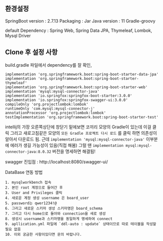 ## 환경설정

SpringBoot version : 2.7.13
Packaging : Jar
Java version : 11
Gradle-groovy

default Dependency :
    Spring Web, Spring Data JPA, Thymeleaf, Lombok, Mysql Driver

## Clone 후 설정 사항
build.gradle 파일에서 dependency를 잘 확인,
```
implementation 'org.springframework.boot:spring-boot-starter-data-jpa'
implementation 'org.springframework.boot:spring-boot-starter-thymeleaf'
implementation 'org.springframework.boot:spring-boot-starter-web'
implementation 'mysql:mysql-connector-java'
implementation 'io.springfox:springfox-boot-starter:3.0.0'
implementation 'io.springfox:springfox-swagger-ui:3.0.0'
compileOnly 'org.projectlombok:lombok'
runtimeOnly 'com.mysql:mysql-connector-j'
annotationProcessor 'org.projectlombok:lombok'
testImplementation 'org.springframework.boot:spring-boot-starter-test'
```

intellij의 가장 오른쪽상단에 창닫기 밑에보면 코끼리 모양의 Gradle이 있는데 이걸 클릭
그리고 새로고침같은 모양의 `모든 Gradle 프로젝트 다시 로드` 를 클릭 하면 
의존성이 알아서 다운로드 됨. 근데 `implementation 'mysql:mysql-connector-java'` 이부분에 에러가
생길 가능성이 있음(직접 해봄) 그럴 땐 `implementation mysql:mysql-connector-java:8.0.32`
버전을 명세하면 해결됨!

swagger 진입점 : http://localhost:8080/swagger-ui/

DataBase 연동 방법
```
1. mysqlworkbench 접속
2. 본인 root 계정으로 들어간 후
3. User and Privileges 클릭
4. 새로운 계정 생성 username 은 board_user
5. password는 qwer1234!@
6. 그리고 새로운 스키마 생성 스키마명은 board_schema
7. 그리고 다시 home으로 돌아와 connection을 새로 생성
8. 생성시 username과 스키마명을 동일하게 명세하여 connect
9. apllication.yml 파일에 `ddl-auto : update` 상태이므로 따로 테이블을 작성할 필요 없음
10. 이외 궁금한 사항이있다면 문의 바랍니다.
```

